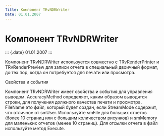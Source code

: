 ```yaml
---
Title: Компонент TRvNDRWriter
Date: 01.01.2007
---
```



Компонент TRvNDRWriter
======================

::: {.date}
01.01.2007
:::

Компонент TRvNDRWriter используется совместно с TRvRenderPrinter и
TRvRenderPreview для записи отчета в специальный двоичный формат, до тех
пор, когда он потребуется для печати или просмотра.

 

Свойства и события

Компонент TRvNDRWriter имеет свойства и события для управления выводом.
AccuracyMethod определяет, каким образом выводятся строки, для получения
должного качества печати и просмотра. FileName это файл, который будет
создан, если StreamMode содержит, что отличное от smUser. Используйте
smFile для больших отчетов (более 10 страниц или с большим количеством
рисунков) и smMemory для маленьких отчетов (менее 10 страниц). Для
отсылки отчета в файл используйте метод Execute.
